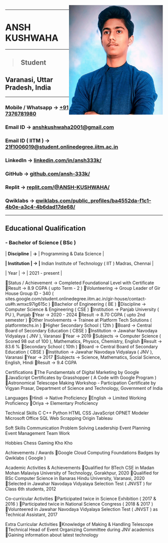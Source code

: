 <img src = "Pic.jpg" alt = "Profile Pic" height = "350" width = "300" align = "right">

---
# ANSH KUSHWAHA
---
> ## &nbsp; Student

## Varanasi, Uttar Pradesh, India
---
### Mobile / Whatsapp -> [ +91 7376781980 ]( https://wa.me/+917376781980/ )
### Email ID -> [ anshkushwaha2001@gmail.com ]( https://mailto:anshkushwaha2001@gmail.com )
### Email ID ( IITM ) -> [ 21f1006019@student.onlinedegree.iitm.ac.in ]( https://mailto:21f1006019@student.onlinedegree.iitm.ac.in )
### LinkedIn -> [ linkedin.com/in/ansh333k/ ]( https://www.linkedin.com/in/ansh333k/ )
### GitHub -> [ github.com/ansh-333k/ ]( https://www.github.com/ansh-333k/ )
### Replit -> [ replit.com/@ANSH-KUSHWAHA/ ]( https://www.replit.com/@ANSH-KUSHWAHA/ )
### Qwiklabs -> [ qwiklabs.com/public_profiles/ba4552da-f1c1-4b0e-a3c4-4b6dad17de68/ ]( https://www.qwiklabs.com/public_profiles/ba4552da-f1c1-4b0e-a3c4-4b6dad17de68/ )
---
## Educational Qualification

### - Bachelor of Science ( BSc )

| **Discipline** | **->** | Programming & Data Science |

**| Institution | -> |** Indian Institute of Technology ( IIT ) Madras, Chennai |

| Year | -> | 2021 - present |

Status / Achievement -> 	Completed Foundational Level with Certificate
Result 		 -> 	8.9 CGPA ( upto Term - 2 )
Volunteering 	 -> 	Group Leader of Gir House Group ID - 340
( sites.google.com/student.onlinedegree.iitm.ac.in/gir-house/contact-us#h.wmxc97lg615c )
Bachelor of Engineering ( BE )
Discipline 		-> 	Computer Science & Engineering ( CSE )
Institution 		-> 	Panjab University ( PU ), Punjab
Year 			-> 	2020 - 2024
Result 		-> 	8.70 CGPA ( upto 2nd semester )
Other Involvements 	-> 	Trainee at Platform Tech Solutions ( platformtechs.in )
Higher Secondary School ( 12th )
Board 		-> 	Central Board of Secondary Education ( CBSE )
Institution 		-> 	Jawahar Navodaya Vidyalaya ( JNV ), Varanasi
Year 			-> 	2019
Subjects 		-> 	Computer Science ( Scored 98 out of 100 ), Mathematics, 						Physics, Chemistry, English
Result 		-> 	83.6 %
Secondary School ( 10th )
Board 		-> 	Central Board of Secondary Education ( CBSE )
Institution 		-> 	Jawahar Navodaya Vidyalaya ( JNV ), Varanasi
Year 			-> 	2017
Subjects 		-> 	Science, Mathematics, Social Science, English, Hindi
Result 		-> 	9.4 CGPA

Certifications
The Fundamentals of Digital Marketing by Google
JavaScript Certificates by Grasshopper ( A Code with Google Program )
Astronomical Telescope Making Workshop - Participation Certificate by Vigyan Prasar, Department of Science and Technology, Government of India

Languages
Hindi 	-> 	Native Proficiency
English 	-> 	Limited Working Proficiency
Oriya 	-> 	Elementary Proficiency

Technical Skills
C						C++						Python
HTML						CSS						JavaScript
OPNET Modeler				Microsoft Office				SQL
Web Scrapping				Origin						Tableau

Soft Skills
Communication				Problem Solving				Leadership
Event Planning				Event Management				Team Work

Hobbies
Chess						Gaming					Kho Kho

Achievements / Awards
Google Cloud Computing Foundations Badges by Qwiklabs ( Google )

Academic Activities & Achievements
Qualified for BTech CSE in Madan Mohan Malaviya University of Technology, Gorakhpur, 2020
Qualified for BSc Computer Science in Banaras Hindu University, Varanasi, 2020
Selected in Jawahar Navodaya Vidyalaya Selection Test ( JNVST ) for Class 6th students, 2012

Co-curricular Activities
Participated twice in Science Exhibition ( 2017 & 2016 )
Participated twice in National Science Congress ( 2018 & 2017 )
Volunteered in Jawahar Navodaya Vidyalaya Selection Test ( JNVST ) as Technical Assistant, 2017

Extra Curricular Activities
Knowledge of Making & Handling Telescope
Technical Head of Event Organizing Committee during JNV academics
Gaining information about latest technology
